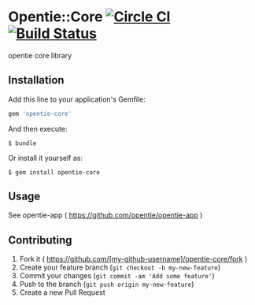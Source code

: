 # Opentie::Core [![Circle CI](https://circleci.com/gh/opentie/opentie-core.svg?style=svg)](https://circleci.com/gh/opentie/opentie-core) [![Build Status](https://travis-ci.org/opentie/opentie-core.svg?branch=master)](https://travis-ci.org/opentie/opentie-core)

opentie core library

## Installation

Add this line to your application's Gemfile:

```ruby
gem 'opentie-core'
```

And then execute:

    $ bundle

Or install it yourself as:

    $ gem install opentie-core

## Usage

See opentie-app ( https://github.com/opentie/opentie-app )

## Contributing

1. Fork it ( https://github.com/[my-github-username]/opentie-core/fork )
2. Create your feature branch (`git checkout -b my-new-feature`)
3. Commit your changes (`git commit -am 'Add some feature'`)
4. Push to the branch (`git push origin my-new-feature`)
5. Create a new Pull Request
